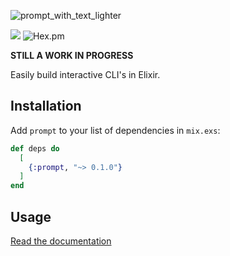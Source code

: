 ![prompt_with_text_lighter](https://user-images.githubusercontent.com/42816/115971052-5772c380-a514-11eb-8b43-dd49e81467f5.png)

![](https://github.com/silbermm/prompt/workflows/Build/badge.svg)
![Hex.pm](https://img.shields.io/hexpm/v/prompt?style=flat-square)

**STILL A WORK IN PROGRESS**

Easily build interactive CLI's in Elixir. 

## Installation

Add `prompt` to your list of dependencies in `mix.exs`:

```elixir
def deps do
  [
    {:prompt, "~> 0.1.0"}
  ]
end
```

## Usage

[Read the documentation](https://hexdocs.pm/prompt/Prompt.html)
